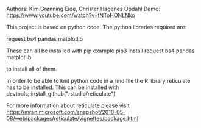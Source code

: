 Authors: Kim Grønning Eide, Christer Hagenes Opdahl
Demo: https://www.youtube.com/watch?v=tNToHONLNko

This project is based on python code.
The python libraries required are:
 
 request
 bs4
 pandas
 matplotlib
 
 These can all be installed with pip
 example
 pip3 install request bs4 pandas matplotlib
 
to install all of them. 

In order to be able to knit python code in a rmd file the R library reticulate has to be installed. 
This can be installed with
devtools::install_github("rstudio/reticulate")

For more information about reticulate please visit
https://mran.microsoft.com/snapshot/2018-05-08/web/packages/reticulate/vignettes/package.html